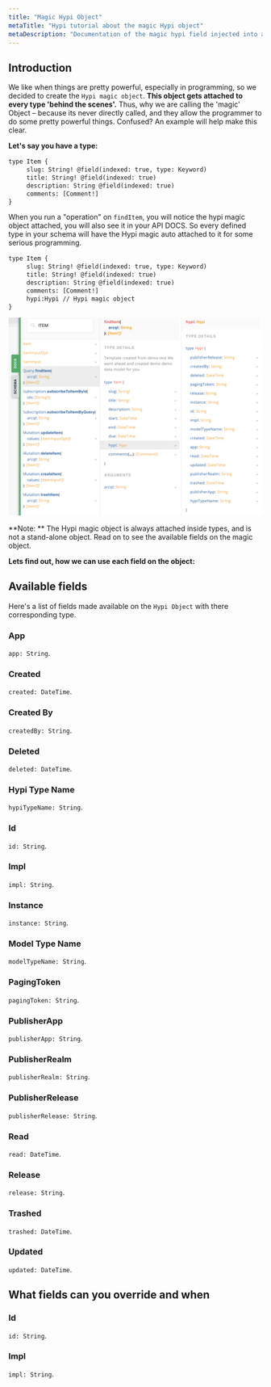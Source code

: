```yaml
---
title: "Magic Hypi Object"
metaTitle: "Hypi tutorial about the magic Hypi object"
metaDescription: "Documentation of the magic hypi field injected into all Hypi schema objects"
---
```


## Introduction

We like when things are pretty powerful, especially in programming, so we decided to create the `Hypi magic object`. **This object gets attached to every type 'behind the scenes'.** Thus, why we are calling the 'magic' Object – because its never directly called, and they allow the programmer to do some pretty powerful things. Confused? An example will help make this clear.

**Let's say you have a type:**

    type Item {
         slug: String! @field(indexed: true, type: Keyword)
         title: String! @field(indexed: true)
         description: String @field(indexed: true)
         comments: [Comment!]
    }

When you run a "operation" on `findItem`, you will notice the hypi magic object attached, you will also see it in your API DOCS. So every defined type in your schema will have the Hypi magic auto attached to it for some serious programming.

    type Item {
         slug: String! @field(indexed: true, type: Keyword)
         title: String! @field(indexed: true)
         description: String @field(indexed: true)
         comments: [Comment!]
	     hypi:Hypi // Hypi magic object 
    }


![Magic Object](../../assets/img/hypi-magic-object.jpg "Magic Object")

**Note: ** The Hypi magic object is always attached inside types, and is not a stand-alone object. Read on to see the available fields on the magic object.

**Lets find out, how we can use each field on the object:**


## Available fields
Here's a list of fields made available on the `Hypi Object` with there corresponding type. 

### App
`app: String`.
### Created
`created: DateTime`.

### Created By
`createdBy: String`.

### Deleted
`deleted: DateTime`.

### Hypi Type Name
`hypiTypeName: String`.

### Id
`id: String`.

### Impl
`impl: String`.

### Instance
`instance: String`.

### Model Type Name
`modelTypeName: String`.

### PagingToken
`pagingToken: String`.

### PublisherApp
`publisherApp: String`.

### PublisherRealm
`publisherRealm: String`.

### PublisherRelease
`publisherRelease: String`.

### Read
`read: DateTime`.

### Release
`release: String`.

### Trashed
`trashed: DateTime`.

### Updated
`updated: DateTime`.



## What fields can you override and when

### Id
`id: String`.

### Impl
`impl: String`.
